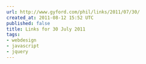 ```yaml
---
url: http://www.gyford.com/phil/links/2011/07/30/
created_at: 2011-08-12 15:52 UTC
published: false
title: Links for 30 July 2011
tags:
- webdesign
- javascript
- jquery
---
```



